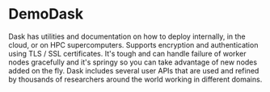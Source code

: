 # DemoDask
Dask has utilities and documentation on how to deploy internally, in the cloud, or on HPC supercomputers. Supports encryption and authentication using TLS / SSL certificates. It's tough and can handle failure of worker nodes gracefully and it's springy so you can take advantage of new nodes added on the fly. Dask includes several user APIs that are used and refined by thousands of researchers around the world working in different domains.